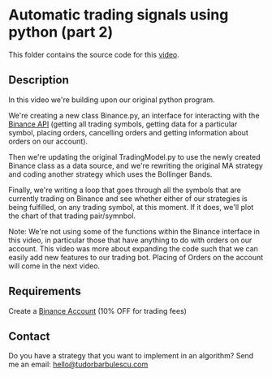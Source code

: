# Automatic trading signals using python (part 2)

This folder contains the source code for this [video](https://youtu.be/NTcZGzWBwAQ).

## Description

In this video we're building upon our original python program. 

We're creating a new class Binance.py, an interface for interacting with the [Binance API](https://github.com/binance-exchange/binance-official-api-docs/blob/master/rest-api.md) (getting all trading symbols, getting data for a particular symbol, placing orders, cancelling orders and getting information about orders on our account).

Then we're updating the original TradingModel.py to use the newly created Binance class as a data source, and we're rewriting the original MA strategy and coding another strategy which uses the Bollinger Bands.

Finally, we're writing a loop that goes through all the symbols that are currently trading on Binance and see whether either of our strategies is being fulfilled, on any trading symbol, at this moment. If it does, we'll plot the chart of that trading pair/symnbol.

Note: We're not using some of the functions within the Binance interface in this video, in particular those that have anything to do with orders on our account. This video was more about expanding the code such that we can easily add new features to our trading bot. Placing of Orders on the account will come in the next video.

## Requirements

Create a [Binance Account](https://www.binance.com/?ref=10961872) (10% OFF for trading fees)

## Contact 

Do you have a strategy that you want to implement in an algorithm?
Send me an email: hello@tudorbarbulescu.com
